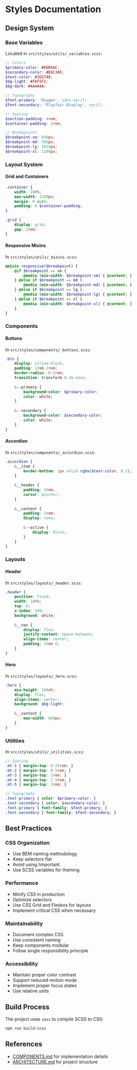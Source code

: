 # Styles Documentation

## Design System

### Base Variables
Located in `src/styles/utils/_variables.scss`:
```scss
// Colors
$primary-color: #E6B5AC;
$secondary-color: #E6C3A5;
$text-color: #2D3748;
$bg-light: #FAF5F2;
$bg-dark: #4A4A4A;

// Typography
$font-primary: 'Oxygen', sans-serif;
$font-secondary: 'Playfair Display', serif;

// Spacing
$section-padding: 4rem;
$container-padding: 2rem;

// Breakpoints
$breakpoint-sm: 640px;
$breakpoint-md: 768px;
$breakpoint-lg: 1024px;
$breakpoint-xl: 1280px;
```

### Layout System

#### Grid and Containers
```scss
.container {
    width: 100%;
    max-width: 1200px;
    margin: 0 auto;
    padding: 0 $container-padding;
}

.grid {
    display: grid;
    gap: 2rem;
}
```

#### Responsive Mixins
In `src/styles/utils/_mixins.scss`:
```scss
@mixin responsive($breakpoint) {
    @if $breakpoint == sm {
        @media (min-width: $breakpoint-sm) { @content; }
    } @else if $breakpoint == md {
        @media (min-width: $breakpoint-md) { @content; }
    } @else if $breakpoint == lg {
        @media (min-width: $breakpoint-lg) { @content; }
    } @else if $breakpoint == xl {
        @media (min-width: $breakpoint-xl) { @content; }
    }
}
```

### Components

#### Buttons
In `src/styles/components/_buttons.scss`:
```scss
.btn {
    display: inline-block;
    padding: 1rem 2rem;
    border-radius: 0.5rem;
    transition: transform 0.3s ease;
    
    &--primary {
        background-color: $primary-color;
        color: white;
    }
    
    &--secondary {
        background-color: $secondary-color;
        color: white;
    }
}
```

#### Accordion
In `src/styles/components/_accordion.scss`:
```scss
.accordion {
    &__item {
        border-bottom: 1px solid rgba($text-color, 0.1);
    }
    
    &__header {
        padding: 1rem;
        cursor: pointer;
    }
    
    &__content {
        padding: 1rem;
        display: none;
        
        &--active {
            display: block;
        }
    }
}
```

### Layouts

#### Header
In `src/styles/layouts/_header.scss`:
```scss
.header {
    position: fixed;
    width: 100%;
    top: 0;
    z-index: 100;
    background: white;
    
    &__nav {
        display: flex;
        justify-content: space-between;
        align-items: center;
        padding: 1rem 0;
    }
}
```

#### Hero
In `src/styles/layouts/_hero.scss`:
```scss
.hero {
    min-height: 100vh;
    display: flex;
    align-items: center;
    background: $bg-light;
    
    &__content {
        max-width: 600px;
    }
}
```

### Utilities
In `src/styles/utils/_utilities.scss`:
```scss
// Spacing
.mt-1 { margin-top: 0.25rem; }
.mt-2 { margin-top: 0.5rem; }
.mt-3 { margin-top: 1rem; }
.mt-4 { margin-top: 1.5rem; }
.mt-5 { margin-top: 2rem; }

// Typography
.text-primary { color: $primary-color; }
.text-secondary { color: $secondary-color; }
.font-primary { font-family: $font-primary; }
.font-secondary { font-family: $font-secondary; }
```

## Best Practices

### CSS Organization
- Use BEM naming methodology
- Keep selectors flat
- Avoid using !important
- Use SCSS variables for theming

### Performance
- Minify CSS in production
- Optimize selectors
- Use CSS Grid and Flexbox for layouts
- Implement critical CSS when necessary

### Maintainability
- Document complex CSS
- Use consistent naming
- Keep components modular
- Follow single responsibility principle

### Accessibility
- Maintain proper color contrast
- Support reduced motion mode
- Implement proper focus states
- Use relative units

## Build Process
The project uses `sass` to compile SCSS to CSS:
```bash
npm run build:scss
```

## References
- [COMPONENTS.md](COMPONENTS.md) for implementation details
- [ARCHITECTURE.md](ARCHITECTURE.md) for project structure 